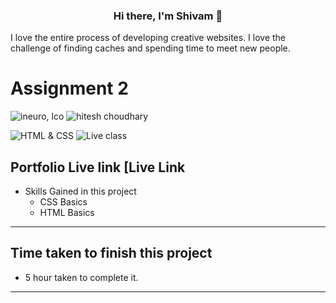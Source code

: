 <h3 align="center">
Hi there, I'm Shivam</a> 👋
</h3>

I love the entire process of developing creative websites. I love the challenge of finding caches and spending time to meet new people. 


# Assignment 2

![ineuro, lco](https://img.shields.io/badge/iNeuron-LCO-blue)
![hitesh choudhary](https://img.shields.io/badge/Hitesh--Choudhary-Full--stack--JS--bootcamp-red)

![HTML & CSS](https://img.shields.io/badge/HTML-CSS-orange)
![Live class](https://img.shields.io/badge/LIVE--CLASS-PROJECT--1-lightgrey)



## Portfolio Live link [Live Link

-   Skills Gained in this project
    -  CSS Basics
    -  HTML Basics 

---

## Time taken to finish this project

-   5 hour taken to complete it.
---
